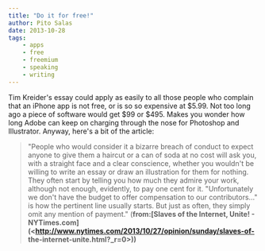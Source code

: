 ```yaml
---
title: "Do it for free!"
author: Pito Salas
date: 2013-10-28
tags:
    - apps
    - free
    - freemium
    - speaking
    - writing
---
```




Tim Kreider's essay could apply as easily to all those people who complain
that an iPhone app is not free, or is so so expensive at $5.99. Not too long
ago a piece of software would get $99 or $495. Makes you wonder how long Adobe
can keep on charging through the nose for Photoshop and Illustrator. Anyway,
here's a bit of the article:

> "People who would consider it a bizarre breach of conduct to expect anyone
> to give them a haircut or a can of soda at no cost will ask you, with a
> straight face and a clear conscience, whether you wouldn't be willing to
> write an essay or draw an illustration for them for nothing. They often
> start by telling you how much they admire your work, although not enough,
> evidently, to pay one cent for it. "Unfortunately we don't have the budget
> to offer compensation to our contributors…" is how the pertinent line
> usually starts. But just as often, they simply omit any mention of payment."
> (**from:[Slaves of the Internet, Unite! -
> NYTimes.com](<http://www.nytimes.com/2013/10/27/opinion/sunday/slaves-of-
> the-internet-unite.html?_r=0>))**




